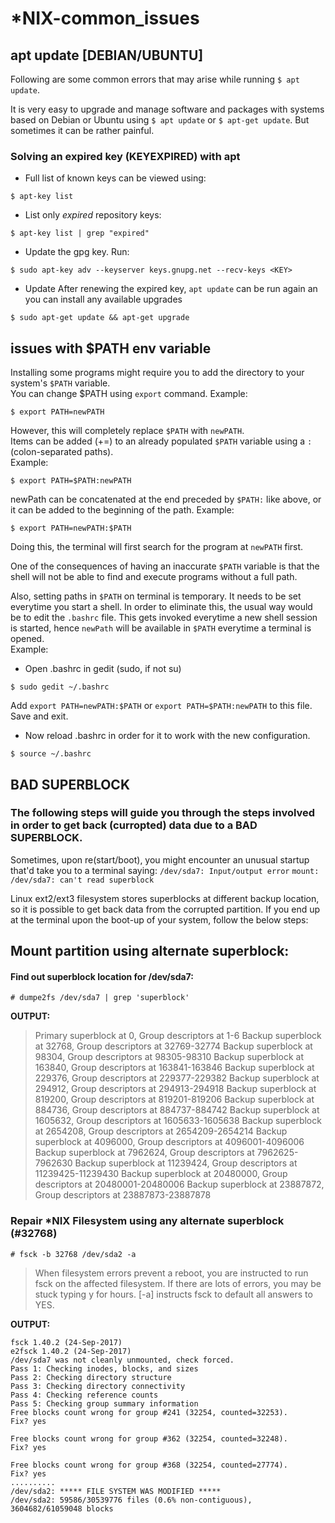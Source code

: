 # *NIX-common_issues
## apt update [DEBIAN/UBUNTU]
Following are some common errors that may arise while running `$ apt update`.

It is very easy to upgrade and manage software and packages with systems based on Debian or Ubuntu using `$ apt update` or `$ apt-get update`. But sometimes it can be rather painful.

### Solving an expired key (KEYEXPIRED) with apt

* Full list of known keys can be viewed using:
```
$ apt-key list
```

* List only *expired* repository keys:
```
$ apt-key list | grep "expired"
```
* Update the gpg key. Run:
```
$ sudo apt-key adv --keyserver keys.gnupg.net --recv-keys <KEY>
```
* Update
After renewing the expired key, `apt update` can be run again an you can install any available upgrades
```
$ sudo apt-get update && apt-get upgrade
```

## issues with $PATH env variable
Installing some programs might require you to add the directory to your system's `$PATH` variable.  
You can change $PATH using `export` command.
Example: 
```
$ export PATH=newPATH 
```
However, this will completely replace `$PATH` with `newPATH`.  
Items can be added (+=) to an already populated `$PATH` variable using a `:` (colon-separated paths).  
Example:
```
$ export PATH=$PATH:newPATH
```
newPath can be concatenated at the end preceded by `$PATH:` like above, or it can be added to the beginning of the path.
Example:
```
$ export PATH=newPATH:$PATH
```
Doing this, the terminal will first search for the program at `newPATH` first.

One of the consequences of having an inaccurate `$PATH` variable is that the shell will not be able to find and execute programs without a full path.

Also, setting paths in `$PATH` on terminal is temporary. It needs to be set everytime you start a shell. In order to eliminate this, the usual way would be to edit the `.bashrc` file. This gets invoked everytime a new shell session is started, hence `newPath` will be available in `$PATH` everytime a terminal is opened.  
Example:
* Open .bashrc in gedit (sudo, if not su)
```
$ sudo gedit ~/.bashrc
```
Add `export PATH=newPATH:$PATH` or `export PATH=$PATH:newPATH` to this file. Save and exit.
* Now reload .bashrc in order for it to work with the new configuration.
```
$ source ~/.bashrc
```

## BAD SUPERBLOCK
### The following steps will guide you through the steps involved in order to get back (curropted) data due to a BAD SUPERBLOCK.

Sometimes, upon re(start/boot), you might encounter an unusual startup that'd take you to a terminal saying: 
` /dev/sda7: Input/output error `
` mount: /dev/sda7: can't read superblock `

Linux ext2/ext3 filesystem stores superblocks at different backup location, so it is possible to get back data from the corrupted partition.
If you end up at the terminal upon the boot-up of your system, follow the below steps:
## Mount partition using alternate superblock: 
#### Find out superblock location for /dev/sda7:
```
# dumpe2fs /dev/sda7 | grep 'superblock'
```
**OUTPUT:** 
> Primary superblock at 0, Group descriptors at 1-6
  Backup superblock at 32768, Group descriptors at 32769-32774
  Backup superblock at 98304, Group descriptors at 98305-98310
  Backup superblock at 163840, Group descriptors at 163841-163846
  Backup superblock at 229376, Group descriptors at 229377-229382
  Backup superblock at 294912, Group descriptors at 294913-294918
  Backup superblock at 819200, Group descriptors at 819201-819206
  Backup superblock at 884736, Group descriptors at 884737-884742
  Backup superblock at 1605632, Group descriptors at 1605633-1605638
  Backup superblock at 2654208, Group descriptors at 2654209-2654214
  Backup superblock at 4096000, Group descriptors at 4096001-4096006
  Backup superblock at 7962624, Group descriptors at 7962625-7962630
  Backup superblock at 11239424, Group descriptors at 11239425-11239430
  Backup superblock at 20480000, Group descriptors at 20480001-20480006
  Backup superblock at 23887872, Group descriptors at 23887873-23887878
 
### Repair *NIX Filesystem using any alternate superblock (#32768)
``` 
# fsck -b 32768 /dev/sda2 -a
```
> When filesystem errors prevent a reboot, you are instructed to run fsck on the affected filesystem. If there are lots of errors, you may be stuck typing y for hours. [-a] instructs fsck to default all answers to YES.

**OUTPUT:**
```
fsck 1.40.2 (24-Sep-2017)
e2fsck 1.40.2 (24-Sep-2017)
/dev/sda7 was not cleanly unmounted, check forced.
Pass 1: Checking inodes, blocks, and sizes
Pass 2: Checking directory structure
Pass 3: Checking directory connectivity
Pass 4: Checking reference counts
Pass 5: Checking group summary information
Free blocks count wrong for group #241 (32254, counted=32253).
Fix? yes

Free blocks count wrong for group #362 (32254, counted=32248).
Fix? yes

Free blocks count wrong for group #368 (32254, counted=27774).
Fix? yes
..........
/dev/sda2: ***** FILE SYSTEM WAS MODIFIED *****
/dev/sda2: 59586/30539776 files (0.6% non-contiguous), 3604682/61059048 blocks
```

